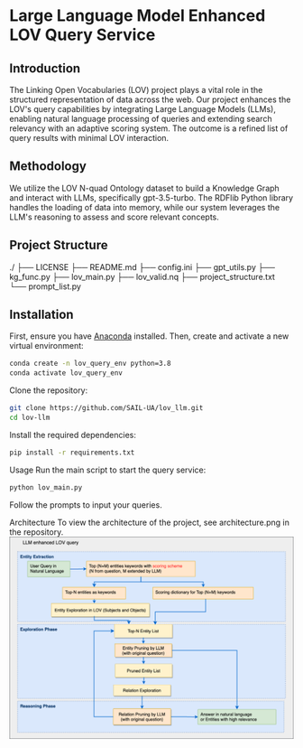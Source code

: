 # Large Language Model Enhanced LOV Query Service

## Introduction

The Linking Open Vocabularies (LOV) project plays a vital role in the structured representation of data across the web. Our project enhances the LOV's query capabilities by integrating Large Language Models (LLMs), enabling natural language processing of queries and extending search relevancy with an adaptive scoring system. The outcome is a refined list of query results with minimal LOV interaction.

## Methodology

We utilize the LOV N-quad Ontology dataset to build a Knowledge Graph and interact with LLMs, specifically gpt-3.5-turbo. The RDFlib Python library handles the loading of data into memory, while our system leverages the LLM's reasoning to assess and score relevant concepts.

## Project Structure

./
├── LICENSE
├── README.md
├── config.ini
├── gpt_utils.py
├── kg_func.py
├── lov_main.py
├── lov_valid.nq
├── project_structure.txt
└── prompt_list.py


## Installation

First, ensure you have [Anaconda](https://www.anaconda.com/products/distribution) installed. Then, create and activate a new virtual environment:


```bash
conda create -n lov_query_env python=3.8
conda activate lov_query_env
```

Clone the repository:
```bash
git clone https://github.com/SAIL-UA/lov_llm.git
cd lov-llm
```

Install the required dependencies:

```bash
pip install -r requirements.txt
```

Usage
Run the main script to start the query service:

```bash
python lov_main.py
```
Follow the prompts to input your queries.

Architecture
To view the architecture of the project, see architecture.png in the repository.
![Architecture Diagram](doc/LOV_LLM.drawio.png "Architecture Diagram")

